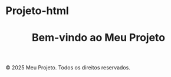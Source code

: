# Projeto-html

<!DOCTYPE html>
<html lang="pt-BR">
<head>
    <meta charset="UTF-8">
    <meta name="viewport" content="width=device-width, initial-scale=1.0">
    <title>Meu Projeto em HTML</title>
    <link rel="stylesheet" href="styles.css">
</head>
<body>
    <header>
        <h1>Bem-vindo ao Meu Projeto</h1>
    </header>
    <main>
    </main>
    <footer>
        <p>&copy; 2025 Meu Projeto. Todos os direitos reservados.</p>
    </footer>
    <script src="script.js"></script>
</body>
</html>
